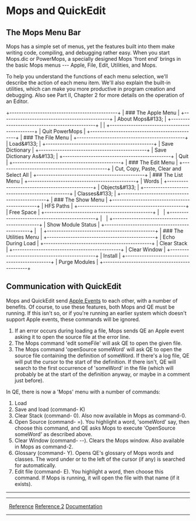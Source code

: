 Mops and QuickEdit
==================

The Mops Menu Bar
-----------------

Mops has a simple set of menus, yet the features built into them make
writing code, compiling, and debugging rather easy. When you start
Mops.dic or PowerMops, a specially designed Mops 'front end' brings in
the basic Mops menus --- Apple, File, Edit, Utilities, and Mops.

To help you understand the functions of each menu selection, we'll
describe the action of each menu item. We'll also explain the built-in
utilities, which can make you more productive in program creation and
debugging. Also see Part II, Chapter 2 for more details on the operation
of an Editor.

+----------------------------------------------+
| ### The Apple Menu         |
+----------------------------------------------+
| About Mops&\#133;                            |
+----------------------------------------------+
|                                              |
+----------------------------------------------+
| Quit PowerMops                               |
+----------------------------------------------+
| ### The File Menu           |
+----------------------------------------------+
| Load&\#133;                                  |
+----------------------------------------------+
| Save Dictionary                              |
+----------------------------------------------+
| Save Dictionary As&\#133;                    |
+----------------------------------------------+
| Quit                                         |
+----------------------------------------------+
| ### The Edit Menu           |
+----------------------------------------------+
| Cut, Copy, Paste, Clear and Select All       |
+----------------------------------------------+
| ### The List Menu           |
+----------------------------------------------+
| Words                                        |
+----------------------------------------------+
| Objects&\#133;                               |
+----------------------------------------------+
| Classes&\#133;                               |
+----------------------------------------------+
| ### The Show Menu           |
+----------------------------------------------+
| HFS Paths                                    |
+----------------------------------------------+
| Free Space                                   |
+----------------------------------------------+
| &nbsp;                                       |
+----------------------------------------------+
| &nbsp;                                       |
+----------------------------------------------+
| Show Module Status                           |
+----------------------------------------------+
| &nbsp;                                       |
+----------------------------------------------+
| ### The Utilities Menu |
+----------------------------------------------+
| Echo During Load                             |
+----------------------------------------------+
| Clear Stack                                  |
+----------------------------------------------+
| Clear Window                                 |
+----------------------------------------------+
| Install                                      |
+----------------------------------------------+
| Purge Modules                                |
+----------------------------------------------+

Communication with QuickEdit
----------------------------

Mops and QuickEdit send [Apple
Events](http://developer.apple.com/documentation/mac/IAC/IAC-94.html) to
each other, with a number of benefits. Of course, to use these features,
both Mops and QE must be running. If this isn't so, or if you're
running an earlier system which doesn't support Apple events, these
commands will be ignored.

1.  If an error occurs during loading a file, Mops sends QE an Apple
    event asking it to open the source file at the error line.
2.  The Mops command 'edit someFile' will ask QE to open the given
    file.
3.  The Mops command 'openSource someWord' will ask QE to open the
    source file containing the definition of someWord. If there's a log
    file, QE will put the cursor to the start of the definition. If
    there isn't, QE will search to the first occurrence of 'someWord'
    in the file (which will probably be at the start of the definition
    anyway, or maybe in a comment just before).

In QE, there is now a 'Mops' menu with a number of commands:

1.  Load
2.  Save and load (command- K)
3.  Clear Stack (command- 0). Also now available in Mops as command-0.
4.  Open Source (command- =). You highlight a word, 'someWord' say,
    then choose this command, and QE asks Mops to execute 'OpenSource
    someWord' as described above.
5.  Clear Window (command- --). Clears the Mops window. Also
    available in Mops as command-2.
6.  Glossary (command- Y). Opens QE's glossary of Mops words and
    classes. The word under or to the left of the cursor (if any) is
    searched for automatically.
7.  Edit file (command- E). You highlight a word, then choose this
    command. If Mops is running, it will open the file with that name
    (if it exists).

------------------------------------------------------------------------

  ------------------------------------------- ----------------------------------- ---------------------------------------
  &nbsp;                                      [Reference](Reference)   [Reference 2](Reference_2)
  [Documentation](Documentation)                                       
  ------------------------------------------- ----------------------------------- ---------------------------------------



